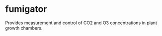 fumigator
=========

Provides measurement and control of CO2 and O3 concentrations in plant growth chambers.
